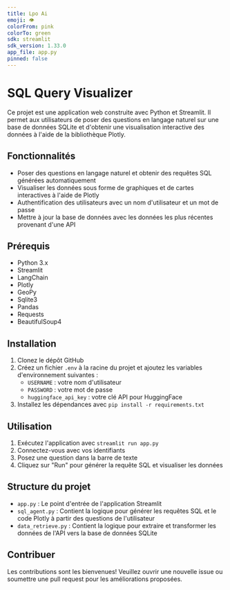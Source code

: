 ```yaml
---
title: Lpo Ai
emoji: 👁
colorFrom: pink
colorTo: green
sdk: streamlit
sdk_version: 1.33.0
app_file: app.py
pinned: false
---
```


# SQL Query Visualizer

Ce projet est une application web construite avec Python et Streamlit. Il permet aux utilisateurs de poser des questions en langage naturel sur une base de données SQLite et d'obtenir une visualisation interactive des données à l'aide de la bibliothèque Plotly.

## Fonctionnalités

- Poser des questions en langage naturel et obtenir des requêtes SQL générées automatiquement
- Visualiser les données sous forme de graphiques et de cartes interactives à l'aide de Plotly
- Authentification des utilisateurs avec un nom d'utilisateur et un mot de passe
- Mettre à jour la base de données avec les données les plus récentes provenant d'une API

## Prérequis

- Python 3.x
- Streamlit
- LangChain
- Plotly
- GeoPy
- Sqlite3
- Pandas
- Requests
- BeautifulSoup4

## Installation

1. Clonez le dépôt GitHub
2. Créez un fichier `.env` à la racine du projet et ajoutez les variables d'environnement suivantes :
    - `USERNAME` : votre nom d'utilisateur
    - `PASSWORD` : votre mot de passe
    - `huggingface_api_key` : votre clé API pour HuggingFace
3. Installez les dépendances avec `pip install -r requirements.txt`

## Utilisation

1. Exécutez l'application avec `streamlit run app.py`
2. Connectez-vous avec vos identifiants
3. Posez une question dans la barre de texte
4. Cliquez sur "Run" pour générer la requête SQL et visualiser les données

## Structure du projet

- `app.py` : Le point d'entrée de l'application Streamlit
- `sql_agent.py` : Contient la logique pour générer les requêtes SQL et le code Plotly à partir des questions de l'utilisateur
- `data_retrieve.py` : Contient la logique pour extraire et transformer les données de l'API vers la base de données SQLite

## Contribuer

Les contributions sont les bienvenues! Veuillez ouvrir une nouvelle issue ou soumettre une pull request pour les améliorations proposées.
